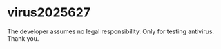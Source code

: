 # virus2025627
The developer assumes no legal responsibility.
Only for testing antivirus.
Thank you.
